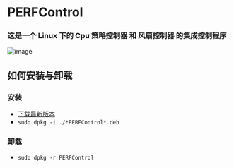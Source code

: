 # PERFControl
### 这是一个 Linux 下的 Cpu 策略控制器 和 风扇控制器 的集成控制程序
![image](https://github.com/sixylc/PERFControl/assets/78344034/a81877ea-6b02-41be-9b1e-790d0de11206)

## 如何安装与卸载

### 安装
- [下载最新版本](https://github.com/sixylc/PERFControl/blob/main/PackDIR/Install_PERFControl_V2.3.0.5_Linux_amd64_g%2B%2B10.2.1_Release.deb)
- `sudo dpkg -i ./*PERFControl*.deb`
### 卸载
- `sudo dpkg -r PERFControl`
